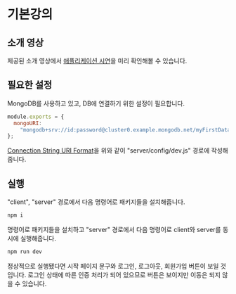 # 기본강의

## 소개 영상

제공된 소개 영상에서 [애플리케이션 시연](https://youtu.be/fgoMqmNKE18)을 미리 확인해볼 수 있습니다.

## 필요한 설정

MongoDB를 사용하고 있고, DB에 연결하기 위한 설정이 필요합니다.

```js
module.exports = {
  mongoURI:
    "mongodb+srv://id:password@cluster0.example.mongodb.net/myFirstDatabase?retryWrites=true&w=majority",
};
```

[Connection String URI Format](https://www.mongodb.com/docs/manual/reference/connection-string/)을 위와 같이 "server/config/dev.js" 경로에 작성해줍니다.

## 실행

"client", "server" 경로에서 다음 명령어로 패키지들을 설치해줍니다.

```js
npm i
```

명령어로 패키지들을 설치하고 "server" 경로에서 다음 명령어로 client와 server를 동시에 실행해줍니다.

```js
npm run dev
```

정상적으로 실행됐다면 시작 페이지 문구와 로그인, 로그아웃, 회원가입 버튼이 보일 것입니다.
로그인 상태에 따른 인증 처리가 되어 있으므로 버튼은 보이지만 이동은 되지 않을 수 있습니다.
